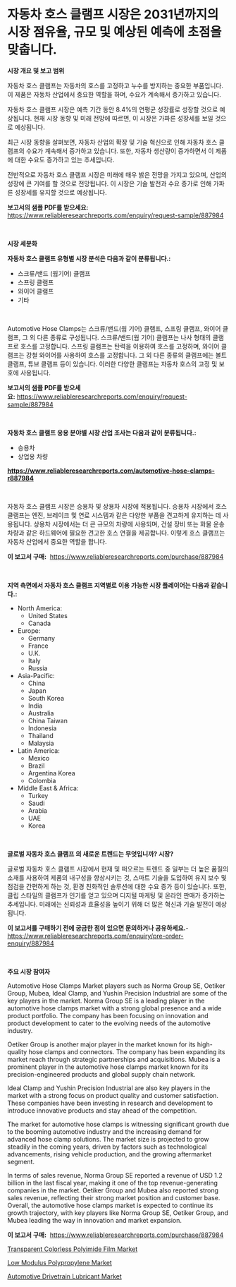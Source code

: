 <p><h1>자동차 호스 클램프 시장은 2031년까지의 시장 점유율, 규모 및 예상된 예측에 초점을 맞춥니다.</h1></p><p><strong>시장 개요 및 보고 범위</strong></p>
<p><p>자동차 호스 클램프는 자동차의 호스를 고정하고 누수를 방지하는 중요한 부품입니다. 이 제품은 자동차 산업에서 중요한 역할을 하며, 수요가 계속해서 증가하고 있습니다. </p><p>자동차 호스 클램프 시장은 예측 기간 동안 8.4%의 연평균 성장률로 성장할 것으로 예상됩니다. 현재 시장 동향 및 미래 전망에 따르면, 이 시장은 가파른 성장세를 보일 것으로 예상됩니다. </p><p>최근 시장 동향을 살펴보면, 자동차 산업의 확장 및 기술 혁신으로 인해 자동차 호스 클램프의 수요가 계속해서 증가하고 있습니다. 또한, 자동차 생산량이 증가하면서 이 제품에 대한 수요도 증가하고 있는 추세입니다. </p><p>전반적으로 자동차 호스 클램프 시장은 미래에 매우 밝은 전망을 가지고 있으며, 산업의 성장에 큰 기여를 할 것으로 전망됩니다. 이 시장은 기술 발전과 수요 증가로 인해 가파른 성장세를 유지할 것으로 예상됩니다.</p></p>
<p><strong>보고서의 샘플 PDF를 받으세요:</strong> <a href="https://www.reliableresearchreports.com/enquiry/request-sample/887984">https://www.reliableresearchreports.com/enquiry/request-sample/887984</a></p>
<p>&nbsp;</p>
<p><strong>시장 세분화</strong></p>
<p><strong>자동차 호스 클램프 유형별 시장 분석은 다음과 같이 분류됩니다.:</strong></p>
<p><ul><li>스크류/밴드 (웜기어) 클램프</li><li>스프링 클램프</li><li>와이어 클램프</li><li>기타</li></ul></p>
<p>&nbsp;</p>
<p><p>Automotive Hose Clamps는 스크류/밴드(웜 기어) 클램프, 스프링 클램프, 와이어 클램프, 그 외 다른 종류로 구성됩니다. 스크류/밴드(웜 기어) 클램프는 나사 형태의 클램프로 호스를 고정합니다. 스프링 클램프는 탄력을 이용하여 호스를 고정하며, 와이어 클램프는 강철 와이어를 사용하여 호스를 고정합니다. 그 외 다른 종류의 클램프에는 볼트 클램프, 튜브 클램프 등이 있습니다. 이러한 다양한 클램프는 자동차 호스의 고정 및 보호에 사용됩니다.</p></p>
<p><strong>보고서의 샘플 PDF를 받으세요:</strong>&nbsp;<a href="https://www.reliableresearchreports.com/enquiry/request-sample/887984">https://www.reliableresearchreports.com/enquiry/request-sample/887984</a></p>
<p>&nbsp;</p>
<p><strong> 자동차 호스 클램프 응용 분야별 시장 산업 조사는 다음과 같이 분류됩니다.:</strong></p>
<p><ul><li>승용차</li><li>상업용 차량</li></ul></p>
<p><strong><a href="https://www.reliableresearchreports.com/automotive-hose-clamps-r887984">https://www.reliableresearchreports.com/automotive-hose-clamps-r887984</a></strong></p>
<p>&nbsp;</p>
<p><p>자동차 호스 클램프 시장은  승용차 및 상용차 시장에 적용됩니다. 승용차 시장에서 호스 클램프는 엔진, 브레이크 및 연료 시스템과 같은 다양한 부품을 견고하게 유지하는 데 사용됩니다. 상용차 시장에서는 더 큰 규모의 차량에 사용되며, 건설 장비 또는 화물 운송차량과 같은 하드웨어에 필요한 견고한 호스 연결을 제공합니다. 이렇게 호스 클램프는 자동차 산업에서 중요한 역할을 합니다.</p></p>
<p><strong>이 보고서 구매:</strong>&nbsp; <a href="https://www.reliableresearchreports.com/purchase/887984">https://www.reliableresearchreports.com/purchase/887984</a></p>
<p>&nbsp;</p>
<p><strong>지역 측면에서 자동차 호스 클램프 지역별로 이용 가능한 시장 플레이어는 다음과 같습니다.:</strong></p>
<p><ul>
    <li>
        North America:
        <ul>
            <li>United States</li>
            <li>Canada</li>
        </ul>
    </li>
    <li>
        Europe:
        <ul>
            <li>Germany</li>
            <li>France</li>
            <li>U.K.</li>
            <li>Italy</li>
            <li>Russia</li>
        </ul>
    </li>
    <li>
        Asia-Pacific:
        <ul>
            <li>China</li>
            <li>Japan</li>
            <li>South Korea</li>
            <li>India</li>
            <li>Australia</li>
            <li>China Taiwan</li>
            <li>Indonesia</li>
            <li>Thailand</li>
            <li>Malaysia</li>
        </ul>
    </li>
    <li>
        Latin America:
        <ul>
            <li>Mexico</li>
            <li>Brazil</li>
            <li>Argentina Korea</li>
            <li>Colombia</li>
        </ul>
    </li>
    <li>
        Middle East & Africa:
        <ul>
            <li>Turkey</li>
            <li>Saudi</li>
            <li>Arabia</li>
            <li>UAE</li>
            <li>Korea</li>
        </ul>
    </li>
    </ul></p>
<p>&nbsp;</p>
<p><strong>글로벌 자동차 호스 클램프 의 새로운 트렌드는 무엇입니까? 시장?</strong></p>
<p><p>글로벌 자동차 호스 클램프 시장에서 현재 및 떠오르는 트렌드 중 일부는 더 높은 품질의 소재를 사용하여 제품의 내구성을 향상시키는 것, 스마트 기술을 도입하여 유지 보수 및 점검을 간편하게 하는 것, 환경 친화적인 솔루션에 대한 수요 증가 등이 있습니다. 또한, 클립 스타일의 클램프가 인기를 얻고 있으며 디지털 마케팅 및 온라인 판매가 증가하는 추세입니다. 미래에는 신뢰성과 효율성을 높이기 위해 더 많은 혁신과 기술 발전이 예상됩니다.</p></p>
<p><strong>이 보고서를 구매하기 전에 궁금한 점이 있으면 문의하거나 공유하세요.</strong>- <a href="https://www.reliableresearchreports.com/enquiry/pre-order-enquiry/887984">https://www.reliableresearchreports.com/enquiry/pre-order-enquiry/887984</a></p>
<p>&nbsp;</p>
<p><strong>주요 시장 참여자</strong></p>
<p><p>Automotive Hose Clamps Market players such as Norma Group SE, Oetiker Group, Mubea, Ideal Clamp, and Yushin Precision Industrial are some of the key players in the market. Norma Group SE is a leading player in the automotive hose clamps market with a strong global presence and a wide product portfolio. The company has been focusing on innovation and product development to cater to the evolving needs of the automotive industry.</p><p>Oetiker Group is another major player in the market known for its high-quality hose clamps and connectors. The company has been expanding its market reach through strategic partnerships and acquisitions. Mubea is a prominent player in the automotive hose clamps market known for its precision-engineered products and global supply chain network.</p><p>Ideal Clamp and Yushin Precision Industrial are also key players in the market with a strong focus on product quality and customer satisfaction. These companies have been investing in research and development to introduce innovative products and stay ahead of the competition.</p><p>The market for automotive hose clamps is witnessing significant growth due to the booming automotive industry and the increasing demand for advanced hose clamp solutions. The market size is projected to grow steadily in the coming years, driven by factors such as technological advancements, rising vehicle production, and the growing aftermarket segment.</p><p>In terms of sales revenue, Norma Group SE reported a revenue of USD 1.2 billion in the last fiscal year, making it one of the top revenue-generating companies in the market. Oetiker Group and Mubea also reported strong sales revenue, reflecting their strong market position and customer base. Overall, the automotive hose clamps market is expected to continue its growth trajectory, with key players like Norma Group SE, Oetiker Group, and Mubea leading the way in innovation and market expansion.</p></p>
<p><strong>이 보고서 구매:</strong>&nbsp;&nbsp;<a href="https://www.reliableresearchreports.com/purchase/887984">https://www.reliableresearchreports.com/purchase/887984</a></p>
<p><p><a href="https://www.linkedin.com/pulse/transparent-colorless-polyimide-film-market-provides-u6kmf?trackingId=7oS10VfI0LbJ1Zmc5%2FXNDQ%3D%3D">Transparent Colorless Polyimide Film Market</a></p><p><a href="https://www.linkedin.com/pulse/low-modulus-polypropylene-market-comprehensive-report-its-59yne?trackingId=v%2FUqNy2obEGKYMDmdFrIlA%3D%3D">Low Modulus Polypropylene Market</a></p><p><a href="https://www.linkedin.com/pulse/automotive-drivetrain-lubricant-market-size-share-global-analysis-vmaaf?trackingId=hTL5%2FnyKdGeHK%2BnvgEV10g%3D%3D">Automotive Drivetrain Lubricant Market</a></p></p>